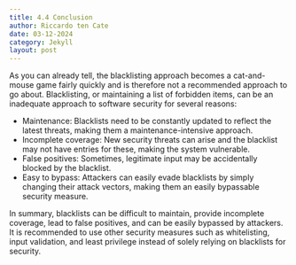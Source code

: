 ```yaml
---
title: 4.4 Conclusion
author: Riccardo ten Cate
date: 03-12-2024
category: Jekyll
layout: post
---
```


As you can already tell, the blacklisting approach becomes a cat-and-mouse game fairly quickly and is therefore not a recommended approach to go about. Blacklisting, or maintaining a list of forbidden items, can be an inadequate approach to software security for several reasons:

- Maintenance: Blacklists need to be constantly updated to reflect the latest threats, making them a maintenance-intensive approach.
- Incomplete coverage: New security threats can arise and the blacklist may not have entries for these, making the system vulnerable.
- False positives: Sometimes, legitimate input may be accidentally blocked by the blacklist.
- Easy to bypass: Attackers can easily evade blacklists by simply changing their attack vectors, making them an easily bypassable security measure.

In summary, blacklists can be difficult to maintain, provide incomplete coverage, lead to false positives, and can be easily bypassed by attackers. It is recommended to use other security measures such as whitelisting, input validation, and least privilege instead of solely relying on blacklists for security.
